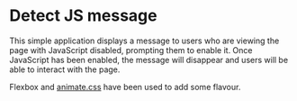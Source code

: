 <h1>Detect JS message</h1>
<p>This simple application displays a message to users who are viewing the page with JavaScript disabled, prompting them to enable it. Once JavaScript has been enabled, the message will disappear and users will be able to interact with the page.</p>
<p>Flexbox and <a href="https://github.com/daneden/animate.css">animate.css</a> have been used to add some flavour.</p>
